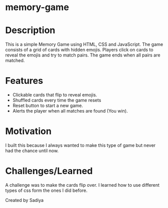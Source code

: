 # memory-game

# Description
This is a simple Memory Game using HTML, CSS and JavaScript.
The game consists of a grid of cards with hidden emojis. 
Players click on cards to reveal the emojis and try to match pairs. 
The game ends when all pairs are matched.

# Features
- Clickable cards that flip to reveal emojis.
- Shuffled cards every time the game resets
- Reset button to start a new game.
- Alerts the player when all matches are found (You win).

# Motivation
I built this because I always wanted to make this type of game but never had the chance until now.

# Challenges/Learned
A challenge was to make the cards flip over.
I learned how to use different types of css form the ones I did before.

Created by Sadiya
